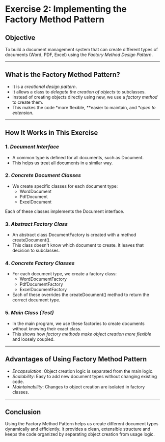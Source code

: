 #  Exercise 2: Implementing the Factory Method Pattern

##  Objective

To build a document management system that can create different types of documents (Word, PDF, Excel) using the *Factory Method Design Pattern*.

---

##  What is the Factory Method Pattern?

- It is a *creational design pattern*.
- It allows a class to *delegate the creation of objects* to subclasses.
- Instead of creating objects directly using new, we use a *factory method* to create them.
- This makes the code *more flexible, **easier to maintain, and **open to extension*.

---

##  How It Works in This Exercise

### 1. *Document Interface*
- A common type is defined for all documents, such as Document.
- This helps us treat all documents in a similar way.

### 2. *Concrete Document Classes*
- We create specific classes for each document type:
  - WordDocument
  - PdfDocument
  - ExcelDocument

Each of these classes implements the Document interface.

### 3. *Abstract Factory Class*
- An abstract class DocumentFactory is created with a method createDocument().
- This class doesn't know which document to create. It leaves that decision to subclasses.

### 4. *Concrete Factory Classes*
- For each document type, we create a factory class:
  - WordDocumentFactory
  - PdfDocumentFactory
  - ExcelDocumentFactory
- Each of these overrides the createDocument() method to return the correct document type.

### 5. *Main Class (Test)*
- In the main program, we use these factories to create documents without knowing their exact class.
- This shows how *factory methods make object creation more flexible* and loosely coupled.

---

##  Advantages of Using Factory Method Pattern

- *Encapsulation*: Object creation logic is separated from the main logic.
- *Scalability*: Easy to add new document types without changing existing code.
- *Maintainability*: Changes to object creation are isolated in factory classes.

---

## Conclusion

Using the Factory Method Pattern helps us create different document types dynamically and efficiently. It provides a clean, extensible structure and keeps the code organized by separating object creation from usage logic.